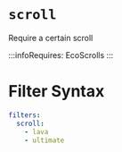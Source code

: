 # `scroll`

Require a certain scroll

:::infoRequires:
EcoScrolls
:::

# Filter Syntax
```yaml
filters:
  scroll:
    - lava
    - ultimate
```

